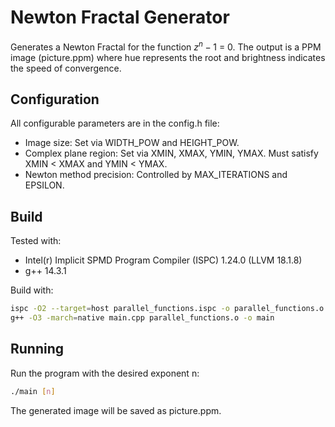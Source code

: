 # Newton Fractal Generator

Generates a Newton Fractal for the function $z^n - 1$ = 0. The output is a PPM image (picture.ppm) where hue represents the root and brightness indicates the speed of convergence.

## Configuration
All configurable parameters are in the config.h file:

- Image size: Set via WIDTH_POW and HEIGHT_POW.
- Complex plane region: Set via XMIN, XMAX, YMIN, YMAX. Must satisfy XMIN < XMAX and YMIN < YMAX.
- Newton method precision: Controlled by MAX_ITERATIONS and EPSILON.

## Build
Tested with:

- Intel(r) Implicit SPMD Program Compiler (ISPC) 1.24.0 (LLVM 18.1.8)
- g++ 14.3.1

Build with:
```bash
ispc -O2 --target=host parallel_functions.ispc -o parallel_functions.o -h parallel_functions.h
g++ -O3 -march=native main.cpp parallel_functions.o -o main
```
## Running
Run the program with the desired exponent n:
```bash
./main [n]
```
The generated image will be saved as picture.ppm.


